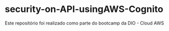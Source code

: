 # security-on-API-usingAWS-Cognito
Este repositório foi realizado como parte do bootcamp da DIO - Cloud AWS
